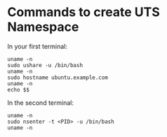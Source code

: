 # Commands to create UTS Namespace
In your first terminal:
```
uname -n
sudo ushare -u /bin/bash
uname -n
sudo hostname ubuntu.example.com
uname -n
echo $$
```
In the second terminal:
```
uname -n
sudo nsenter -t <PID> -u /bin/bash
uname -n
```
